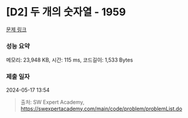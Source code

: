 # [D2] 두 개의 숫자열 - 1959 

[문제 링크](https://swexpertacademy.com/main/code/problem/problemDetail.do?contestProbId=AV5PpoFaAS4DFAUq) 

### 성능 요약

메모리: 23,948 KB, 시간: 115 ms, 코드길이: 1,533 Bytes

### 제출 일자

2024-05-17 13:54



> 출처: SW Expert Academy, https://swexpertacademy.com/main/code/problem/problemList.do